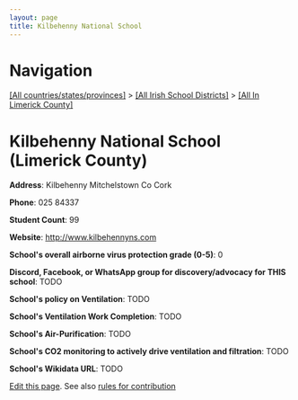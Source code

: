 ```yaml
---
layout: page
title: Kilbehenny National School
---
```

# Navigation

[[All countries/states/provinces]](../../..) > [[All Irish School Districts]](../..) > [[All In Limerick County]](..)

# Kilbehenny National School (Limerick County)

**Address**: Kilbehenny Mitchelstown Co Cork

**Phone**: 025 84337

**Student Count**: 99

**Website**: <http://www.kilbehennyns.com>

**School's overall airborne virus protection grade (0-5)**: 0

**Discord, Facebook, or WhatsApp group for discovery/advocacy for THIS school**: TODO

**School's policy on Ventilation**: TODO

**School's Ventilation Work Completion**: TODO

**School's Air-Purification**: TODO

**School's CO2 monitoring to actively drive ventilation and filtration**: TODO

**School's Wikidata URL**: TODO


[Edit this page](https://github.com/ventilate-schools/Ireland/edit/main/./Limerick_County/Kilbehenny_National_School.md). See also [rules for contribution](../../../contribution-rules/)